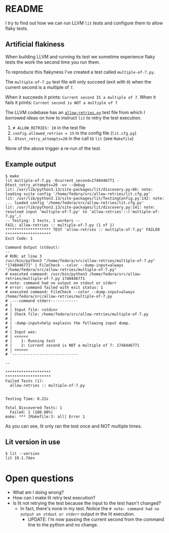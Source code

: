# README

I try to find out how we can run LLVM `lit` tests and configure them to allow
flaky tests.

## Artificial flakiness

When building LLVM and running its test we sometime experience flaky tests the
work the second time you run them.

To reproduce this flakyness I've created a test called `multiple-of-7.py`.

The `multiple-of-7.py` test file will only succeed (exit with `0`)
when the current second is a multiple of `7`.

When it succeeds it prints: `Current second IS a multiple of 7`.
When it fails it prints: `Current second is NOT a multiple of 7`

The LLVM codebase has an
[`allow-retries.py`](https://github.com/llvm/llvm-project/blob/main/llvm/utils/lit/tests/allow-retries.py)
test file from which I borrowed ideas on how to instruct `lit` to retry the test execution.

1. `# ALLOW_RETRIES: 10` in the test file
2. `config.allowed_retries = 15` in the config file (`lit.cfg.py`)
3. `-Dtest_retry_attempts=20` in the call to `lit` (see `Makefile`)

None of the above trigger a re-run of the test. 

## Example output

```console
$ make
lit multiple-of-7.py -Dcurrent_second=1748446771 -Dtest_retry_attempts=20 -vv --debug
lit: /usr/lib/python3.13/site-packages/lit/discovery.py:66: note: loading suite config '/home/fedora/src/allow-retries/lit.cfg.py'
lit: /usr/lib/python3.13/site-packages/lit/TestingConfig.py:142: note: ... loaded config '/home/fedora/src/allow-retries/lit.cfg.py'
lit: /usr/lib/python3.13/site-packages/lit/discovery.py:141: note: resolved input 'multiple-of-7.py' to 'allow-retries'::('multiple-of-7.py',)
-- Testing: 1 tests, 1 workers --
FAIL: allow-retries :: multiple-of-7.py (1 of 1)
******************** TEST 'allow-retries :: multiple-of-7.py' FAILED ********************
Exit Code: 1

Command Output (stdout):
--
# RUN: at line 3
/usr/bin/python3 "/home/fedora/src/allow-retries/multiple-of-7.py" "1748446771" | FileCheck --color --dump-input=always "/home/fedora/src/allow-retries/multiple-of-7.py"
# executed command: /usr/bin/python3 /home/fedora/src/allow-retries/multiple-of-7.py 1748446771
# note: command had no output on stdout or stderr
# error: command failed with exit status: 1
# executed command: FileCheck --color --dump-input=always /home/fedora/src/allow-retries/multiple-of-7.py
# .---command stderr------------
# | 
# | Input file: <stdin>
# | Check file: /home/fedora/src/allow-retries/multiple-of-7.py
# | 
# | -dump-input=help explains the following input dump.
# | 
# | Input was:
# | <<<<<<
# |    1: Running test 
# |    2: Current second is NOT a multiple of 7: 1748446771 
# | >>>>>>
# `-----------------------------

--

********************
********************
Failed Tests (1):
  allow-retries :: multiple-of-7.py


Testing Time: 0.22s

Total Discovered Tests: 1
  Failed: 1 (100.00%)
make: *** [Makefile:3: all] Error 1
```

As you can see, lit only ran the test once and NOT multiple times.

## Lit version in use

```console
$ lit --version
lit 19.1.7dev
```

# Open questions

* What am I doing wrong?
* How can I make lit retry test execution?
* Is lit not retrying the test because the input to the test hasn't changed?
  * In fact, there's none in my test. Notice the `# note: command had no output on stdout or stderr`
    output in the lit execution.
    * UPDATE: I'm now passing the current second from the command line to the python and no change.



